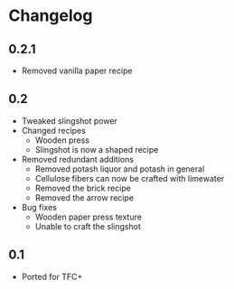 # Changelog

## 0.2.1
* Removed vanilla paper recipe

## 0.2
* Tweaked slingshot power
* Changed recipes
  * Wooden press
  * Slingshot is now a shaped recipe 
* Removed redundant additions
  * Removed potash liquor and potash in general
  * Cellulose fibers can now be crafted with limewater
  * Removed the brick recipe  
  * Removed the arrow recipe
* Bug fixes
  * Wooden paper press texture
  * Unable to craft the slingshot  

## 0.1
* Ported for TFC+

